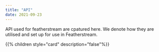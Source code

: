 ```yaml
---
title: "API"
date: 2021-09-23
---
```




API used for featherstream are cpatured here. We denote how they are utilised and set up for use in Featherstream.

{{% children style="card" description="false"%}}
